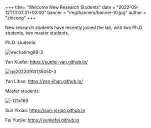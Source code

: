 +++
title= "Welcome New Research Students"
date = "2022-09-12T13:07:31+02:00"
banner = "img/banners/banner-10.jpg"
author = "zhicong"
+++

New research students have recently joined the lab, with two Ph.D. students, two master students.

Ph.D. students: 

![wechatimg89-3](https://user-images.githubusercontent.com/13479560/189922485-a432cc8f-49cc-4257-b36c-d04b1c4970d8.jpeg)

Yan Xuefei: https://xuefei-yan.github.io/

![qq20220913135050-3](https://user-images.githubusercontent.com/13479560/189922492-08c1c644-fa57-42b6-9b10-9bafc64c11b5.jpeg)

Yan Lihan: https://yan-lihan.github.io/

Master students:

![-121x169](https://user-images.githubusercontent.com/13479560/189923094-adb8c596-aaf5-4468-9c7d-d85a2e02bb4b.png)

Sun Yixiao: https://sun-yixiao.github.io

Fei Yunjie: https://yunjiefei.github.io

